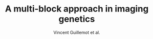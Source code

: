 ---
cat: gaia
subcat: brainomics
bestof: false
author: Vincent Guillemot et al.
title: A multi-block approach in imaging genetics
year: 2013
type: inproceedings
booktitle: 9th International Imaging Genetics Conference
---